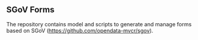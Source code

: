 ## SGoV Forms

The repository contains model and scripts to generate and manage forms based on SGoV (https://github.com/opendata-mvcr/sgov).

